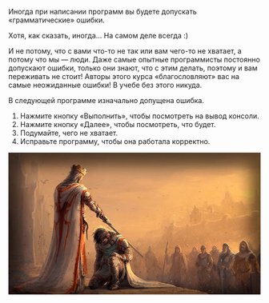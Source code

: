 Иногда при написании программ вы будете допускать «грамматические» ошибки. 

Хотя, как сказать, иногда… На самом деле всегда :)

И не потому, что с вами что-то не так или вам чего-то не хватает, а потому что мы — люди. Даже самые опытные программисты постоянно допускают ошибки, только они знают, что с этим делать, поэтому и вам переживать не стоит! Авторы этого курса «благословляют» вас на самые неожиданные ошибки! В учебе без этого никуда.

В следующей программе изначально допущена ошибка. 

1. Нажмите кнопку «Выполнить», чтобы посмотреть на вывод консоли. 
2. Нажмите кнопку «Далее», чтобы посмотреть, что будет.
3. Подумайте, чего не хватает.
4. Исправьте программу, чтобы она работала корректно.

![TargetDown](./assets/kniglt.png)
